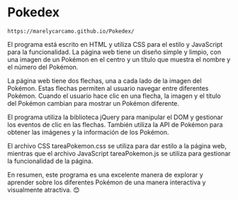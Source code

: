 # Pokedex

`https://marelycarcamo.github.io/Pokedex/`

El programa está escrito en HTML y utiliza CSS para el estilo y JavaScript para la funcionalidad. La página web tiene un diseño simple y limpio, con una imagen de un Pokémon en el centro y un título que muestra el nombre y el número del Pokémon.

La página web tiene dos flechas, una a cada lado de la imagen del Pokémon. Estas flechas permiten al usuario navegar entre diferentes Pokémon. Cuando el usuario hace clic en una flecha, la imagen y el título del Pokémon cambian para mostrar un Pokémon diferente.

El programa utiliza la biblioteca jQuery para manipular el DOM y gestionar los eventos de clic en las flechas. También utiliza la API de Pokémon para obtener las imágenes y la información de los Pokémon.

El archivo CSS tareaPokemon.css se utiliza para dar estilo a la página web, mientras que el archivo JavaScript tareaPokemon.js se utiliza para gestionar la funcionalidad de la página.

En resumen, este programa es una excelente manera de explorar y aprender sobre los diferentes Pokémon de una manera interactiva y visualmente atractiva. 😊
